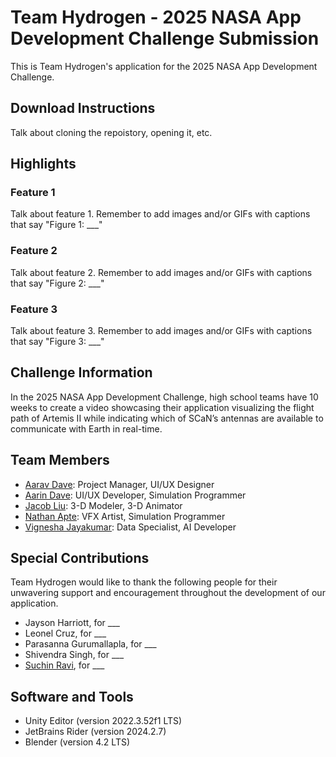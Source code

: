 # Team Hydrogen - 2025 NASA App Development Challenge Submission
This is Team Hydrogen's application for the 2025 NASA App Development Challenge.

## Download Instructions
Talk about cloning the repoistory, opening it, etc.

## Highlights

### Feature 1
Talk about feature 1. Remember to add images and/or GIFs with captions that say "Figure 1: ___"

### Feature 2
Talk about feature 2. Remember to add images and/or GIFs with captions that say "Figure 2: ___"

### Feature 3
Talk about feature 3. Remember to add images and/or GIFs with captions that say "Figure 3: ___"

## Challenge Information
In the 2025 NASA App Development Challenge, high school teams have 10 weeks to create a video showcasing their application visualizing the flight path of Artemis II while indicating which of SCaN’s antennas are available to communicate with Earth in real-time.

## Team Members
- [Aarav Dave](https://github.com/aaravdave): Project Manager, UI/UX Designer
- [Aarin Dave](https://github.com/aarindave): UI/UX Developer, Simulation Programmer
- [Jacob Liu](https://github.com/Dancesthatbreak): 3-D Modeler, 3-D Animator
- [Nathan Apte](https://github.com/Boomexe): VFX Artist, Simulation Programmer
- [Vignesha Jayakumar](https://github.com/vigcode123): Data Specialist, AI Developer

## Special Contributions
Team Hydrogen would like to thank the following people for their unwavering support and encouragement throughout the development of our application.
- Jayson Harriott, for ___
- Leonel Cruz, for ___
- Parasanna Gurumallapla, for ___
- Shivendra Singh, for ___
- [Suchin Ravi](https://github.com/wonksknowsuchin), for ___

## Software and Tools
- Unity Editor (version 2022.3.52f1 LTS)
- JetBrains Rider (version 2024.2.7)
- Blender (version 4.2 LTS)
